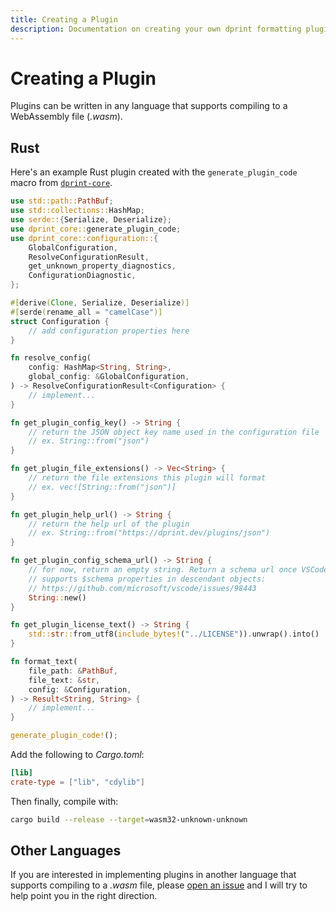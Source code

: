 ```yaml
---
title: Creating a Plugin
description: Documentation on creating your own dprint formatting plugin.
---
```


# Creating a Plugin

Plugins can be written in any language that supports compiling to a WebAssembly file (*.wasm*).

## Rust

Here's an example Rust plugin created with the `generate_plugin_code` macro from [`dprint-core`](https://crates.io/crates/dprint-core).

```rust
use std::path::PathBuf;
use std::collections::HashMap;
use serde::{Serialize, Deserialize};
use dprint_core::generate_plugin_code;
use dprint_core::configuration::{
    GlobalConfiguration,
    ResolveConfigurationResult,
    get_unknown_property_diagnostics,
    ConfigurationDiagnostic,
};

#[derive(Clone, Serialize, Deserialize)]
#[serde(rename_all = "camelCase")]
struct Configuration {
    // add configuration properties here
}

fn resolve_config(
    config: HashMap<String, String>,
    global_config: &GlobalConfiguration,
) -> ResolveConfigurationResult<Configuration> {
    // implement...
}

fn get_plugin_config_key() -> String {
    // return the JSON object key name used in the configuration file
    // ex. String::from("json")
}

fn get_plugin_file_extensions() -> Vec<String> {
    // return the file extensions this plugin will format
    // ex. vec![String::from("json")]
}

fn get_plugin_help_url() -> String {
    // return the help url of the plugin
    // ex. String::from("https://dprint.dev/plugins/json")
}

fn get_plugin_config_schema_url() -> String {
    // for now, return an empty string. Return a schema url once VSCode
    // supports $schema properties in descendant objects:
    // https://github.com/microsoft/vscode/issues/98443
    String::new()
}

fn get_plugin_license_text() -> String {
    std::str::from_utf8(include_bytes!("../LICENSE")).unwrap().into()
}

fn format_text(
    file_path: &PathBuf,
    file_text: &str,
    config: &Configuration,
) -> Result<String, String> {
    // implement...
}

generate_plugin_code!();
```

Add the following to *Cargo.toml*:

```toml
[lib]
crate-type = ["lib", "cdylib"]
```

Then finally, compile with:

```bash
cargo build --release --target=wasm32-unknown-unknown
```

## Other Languages

If you are interested in implementing plugins in another language that supports compiling to a *.wasm* file, please [open an issue](https://github.com/dprint/dprint/issues/new?template=other.md) and I will try to help point you in the right direction.
